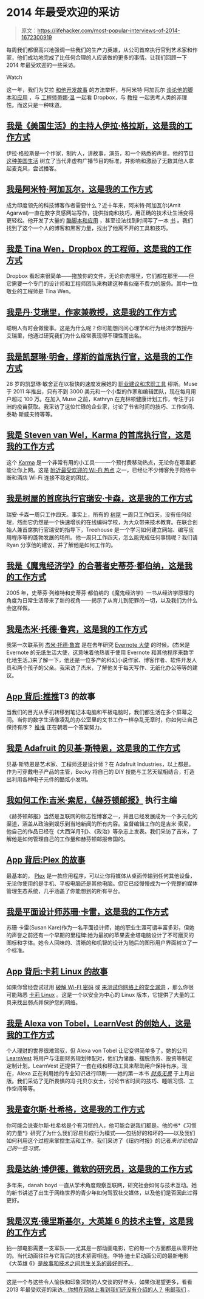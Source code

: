 # 2014 年最受欢迎的采访

> 原文：<https://lifehacker.com/most-popular-interviews-of-2014-1672300919>

每周我们都很高兴地强调一些我们的生产力英雄，从公司首席执行官到艺术家和作家，他们成功地完成了比任何合理的人应该做的更多的事情。让我们回顾一下 2014 年最受欢迎的一些采访。

Watch

这一年，我们为艾拉 [和他开发故事](https://lifehacker.com/im-ira-glass-host-of-this-american-life-and-this-is-h-1609562031) 的方法举杯，与阿米特·阿加瓦尔 [谈论他的脚本和应用](http://lifehacker.com/im-amit-agarwal-and-this-is-how-i-work-1506511234) ，与 [工程师蒂娜·温](http://lifehacker.com/im-tina-wen-engineer-at-dropbox-and-this-is-how-i-wor-1592578922) 一起看 Dropbox，与 [教授](http://lifehacker.com/im-dan-ariely-author-and-professor-and-this-is-how-i-1615748781) 一起思考人类的非理性。而这只是一种味道。

## [我是《美国生活》的主持人伊拉·格拉斯，这是我的工作方式](http://lifehacker.com/im-ira-glass-host-of-this-american-life-and-this-is-h-1609562031)

伊拉·格拉斯是一个作家，制片人，讲故事，演员，和一个熟悉的声音。他的节目 [这种美国生活](http://www.thisamericanlife.org/) 树立了当代非虚构广播节目的标准，并影响和激励了无数其他人拿起麦克风，尝试播客。

## [我是阿米特·阿加瓦尔，这是我的工作方式](http://lifehacker.com/im-amit-agarwal-and-this-is-how-i-work-1506511234)

成为印度领先的科技博客作者需要什么？近十年来，阿米特·阿加瓦尔(Amit Agarwal)一直在数字灵感网站写作，提供指南和技巧，用正确的技术让生活变得更轻松。他开发了大量的 [酷脚本和应用](http://ctrlq.org/) ，甚至设法找到时间写了一本 [书](http://www.amazon.com/exec/obidos/ASIN/B006R4RN3U/ctrlqorg-20/?asc_campaign=InlineText&asc_refurl=https://lifehacker.com/most-popular-interviews-of-2014-1672300919&asc_source=&tag=kinjalifehackerlink-20) 。我们找到了这个一个人的博客和黑客力量，找出了他离不开的工具和技巧。

## [我是 Tina Wen，Dropbox 的工程师，这是我的工作方式](http://lifehacker.com/im-tina-wen-engineer-at-dropbox-and-this-is-how-i-wor-1592578922)

Dropbox 看起来很简单——拖放你的文件，无论你去哪里，它们都在那里——但它需要一个专门的设计师和工程师团队来构建这种看似毫不费力的服务。其中一位敬业的工程师是 Tina Wen。

## [我是丹·艾瑞里，作家兼教授，这是我的工作方式](http://lifehacker.com/im-dan-ariely-author-and-professor-and-this-is-how-i-1615748781)

聪明人有时会做傻事。这是为什么呢？你可能想问问心理学和行为经济学教授丹·艾瑞里，他通过研究我们为什么经常表现得不理性而出名。

## [我是凯瑟琳·明舍，缪斯的首席执行官，这是我的工作方式](http://lifehacker.com/im-kathryn-minshew-ceo-of-the-muse-and-this-is-how-i-1542207484)

28 岁的凯瑟琳·敏舍正在以极快的速度发展她的 [职业建议和求职工具](http://www.themuse.com/) 缪斯。Muse 于 2011 年推出，只有不到 3000 美元和一个小型的作家和编辑团队，现在每月用户超过 100 万。在加入 Muse 之前，Kathryn 在克林顿健康计划工作，专注于非洲的疫苗获取。我采访了这位忙碌的企业家，讨论了节省时间的技巧、工作空间、泰勒·斯威夫特等等。

## [我是 Steven van Wel，Karma 的首席执行官，这是我的工作方式](http://lifehacker.com/im-steven-van-wel-ceo-of-karma-and-this-is-how-i-work-1635388374)

这个 [Karma](https://yourkarma.com/) 是一个非常有用的小工具——一个预付费移动热点，无论你在哪里都能让你上网。这是 [附近最受欢迎的 Wi-Fi 热点](http://lifehacker.com/five-best-mobile-hotspots-1523254435) 之一，已经让不少博客免于网络中断和酒店 Wi-Fi 连接不稳定的困扰。

## [我是树屋的首席执行官瑞安·卡森，这是我的工作方式](http://lifehacker.com/im-ryan-carson-ceo-of-treehouse-and-this-is-how-i-wo-1552026859)

瑞安·卡森一周只工作四天。事实上，所有的 [树屋](http://teamtreehouse.com/) 一周只工作四天，没有任何经理，然而它仍然是一个快速增长的在线编码学校，为大众带来技术教育。在联合创始人兼首席执行官瑞安的指导下，Treehouse 是一个学习如何建立网站、编写应用程序等的蓬勃发展的场所。他一周只工作四天，怎么能完成任何事情呢？我们请 Ryan 分享他的建议，并了解他是如何工作的。

## [我是《魔鬼经济学》的合著者史蒂芬·都伯纳，这是我的工作方式](http://lifehacker.com/im-stephen-dubner-co-author-of-freakonomics-and-this-1629730173)

2005 年，史蒂芬·列维特和史蒂芬·都伯纳的《魔鬼经济学》一书从经济学原理的角度为日常生活带来了新的视角——揭示了从育儿到犯罪的一切，以及我们为什么会这样做。

## [我是杰米·托德·鲁宾，这是我的工作方式](http://lifehacker.com/im-jamie-todd-rubin-and-this-is-how-i-work-1531542265)

我第一次联系到 [杰米·托德·鲁宾](http://www.jamierubin.net/) 是在去年研究 [Evernote 大使](http://evernote.com/community/) 的时候。(杰米是 Evernote 的无纸生活大使，这意味着他热衷于使用 Evernote 和其他程序来数字化地生活。)来了解一下，他还是一位多产的科幻小说作家、博客作者、软件开发人员和两个孩子的父亲。我采访了杰米，了解他关于每天写作、无纸化办公等等的建议。

## [App 背后:推推](http://lifehacker.com/behind-the-app-the-story-of-pushbullet-1657859652)T3 的故事

当我们的目光从手机转移到笔记本电脑和平板电脑时，我们都生活在多个屏幕之间。当你的数字生活像凌乱的办公室里的文书工作一样杂乱无章时，你如何让自己保持有序？ [推推](https://www.pushbullet.com/) 正在朝着一个答案努力。

## [我是 Adafruit 的贝基·斯特恩，这是我的工作方式](http://lifehacker.com/im-becky-stern-of-adafruit-and-this-is-how-i-work-1579569581)

贝基·斯特恩是艺术家、工程师还是设计师？在 Adafruit Industries，以上都是。作为可穿戴电子产品的主管，Becky 将自己的 DIY 技能与工艺天赋相结合，打造出利用各种电子元件的酷炫小发明。

## [我如何工作:吉米·索尼，《赫芬顿邮报》](http://lifehacker.com/how-i-work-jimmy-soni-managing-editor-of-the-huffingt-1566531861) 执行主编

《赫芬顿邮报》当然是互联网的标志性博客之一，并且已经发展成为一个多元化的渠道，涵盖从政治到娱乐到当地新闻的所有内容。监督编辑工作的是吉米·索尼，他自己的作品已经在《大西洋月刊》、《政治》等杂志上发表。我们采访了吉米，了解他是如何管理自己的工作量和赫芬顿邮报帝国的。

## [App 背后:Plex 的故事](http://lifehacker.com/behind-the-app-the-story-of-plex-1612601098)

最基本的， [Plex](https://plex.tv/) 是一款应用程序，可以让你将媒体从桌面传输到任何其他设备，无论你使用的是手机、平板电脑还是其他电脑。但它已经慢慢成为一个完整的媒体管理生态系统，几乎涵盖了你能想到的所有平台。

## [我是平面设计师苏珊·卡雷，这是我的工作方式](http://lifehacker.com/im-susan-kare-graphic-designer-and-this-is-how-i-work-1646211826)

苏珊·卡雷(Susan Kare)作为一名平面设计师，她的职业生涯可谓丰富多彩，但她的声誉之前还有一个早期的里程碑:她为最初的苹果麦金塔电脑设计了不可磨灭的图标和字体。她令人回味的、清晰的和机智的设计为随后的图形用户界面树立了一个标准。

## [App 背后:卡莉 Linux 的故事](http://lifehacker.com/behind-the-app-the-story-of-kali-linux-1666168491)

如果你曾经尝试过用 [破解 Wi-FI 密码](http://lifehacker.com/how-to-hack-your-own-network-and-beef-up-its-security-w-1649785071) 或 [来测试你网络上的安全漏洞](http://lifehacker.com/linux-security-distros-compared-tails-vs-kali-vs-qub-1658139404) ，那么你很可能熟悉 [卡莉 Linux](https://www.kali.org/) 。这是一个以安全为中心的 Linux 版本，它提供了大量的工具来找出弱点并保护您的网络。

## [我是 Alexa von Tobel，LearnVest 的创始人，这是我的工作方式](http://lifehacker.com/im-alexa-von-tobel-founder-of-learnvest-and-this-is-1501893209)

个人理财的世界很难驾驭，但 Alexa von Tobel 让它变得简单多了。她的公司 [LearnVest](https://www.learnvest.com/) 将用户与注册财务规划师配对，他们为储蓄、摆脱债务、投资等制定定制计划。LearnVest 还提供了一套在线和移动工具来帮助用户保持有序。现在，Alexa 正在利用她的专业知识进行印刷——她的第一本书 [*财务无畏*](http://www.amazon.com/Financially-Fearless-LearnVest-Program-Control/dp/0385347618?asc_campaign=InlineText&asc_refurl=https://lifehacker.com/most-popular-interviews-of-2014-1672300919&asc_source=&tag=kinjalifehackerlink-20) 于上月出版。我们采访了无所畏惧的冯·托贝尔女士，讨论节省时间的技巧、睡眠习惯、工作空间等等。

## [我是查尔斯·杜希格，这是我的工作方式](http://lifehacker.com/im-charles-duhigg-and-this-is-how-i-work-1511638172)

你可能会说查尔斯·杜希格是个有习惯的人，他可能会说我们都是。他的书*《习惯的力量*》研究了为什么我们容易形成行为模式——包括好的和坏的——以及我们如何利用这个过程来掌控生活和工作。我们采访了《纽约时报》的记者*来讨论他自己的一些习惯。*

## [我是达纳·博伊德，微软的研究员，这是我的工作方式](http://lifehacker.com/im-danah-boyd-researcher-at-microsoft-and-this-is-how-1599067041)

多年来，danah boyd 一直从学术角度观察互联网，研究社会如何与技术互动。她的新书讲述了出生于网络世界的青少年如何驾驭社交媒体，以及他们是否因此过得更好。

## [我是汉克·德里斯基尔，大英雄 6 的技术主管，这是我的工作方式](http://lifehacker.com/im-hank-driskill-tech-supervisor-of-big-hero-6-and-th-1660146151)

拍一部电影需要一支军队——尤其是一部动画电影，它的每一个方面都是从零开始的。当代动画往往与它背后的技术紧密相连。华特·迪士尼动画公司的最新电影《大英雄 6》[是故事和技术之间共生关系的最好例子。](http://movies.disney.com/big-hero-6/)

* * *

这是一个与这些令人愉快和印象深刻的人交谈的好年头，如果你渴望更多，看看 2013 年最受欢迎的采访[。你想在网站上看到我们还没有介绍的人？](http://lifehacker.com/most-popular-interviews-of-2013-1488639261) [电邮我们](mailto:andy@lifehacker.com) 。